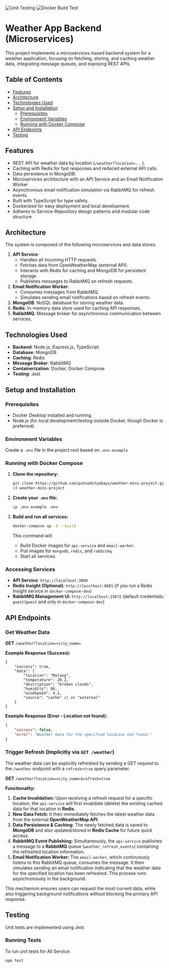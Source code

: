 ![Unit Testing](https://github.com/putuadityabayu/weather-mini-project/actions/workflows/unit-tests.yml/badge.svg) ![Docker Build Test](https://github.com/putuadityabayu/weather-mini-project/actions/workflows/docker-build-tests.yml/badge.svg)

# Weather App Backend (Microservices)

This project implements a microservices-based backend system for a weather application, focusing on fetching, storing, and caching weather data, integrating message queues, and exposing REST APIs.

## Table of Contents

- [Features](#features)
- [Architecture](#architecture)
- [Technologies Used](#technologies-used)
- [Setup and Installation](#setup-and-installation)
  - [Prerequisites](#prerequisites)
  - [Environment Variables](#environment-variables)
  - [Running with Docker Compose](#running-with-docker-compose)
- [API Endpoints](#api-endpoints)
- [Testing](#testing)

## Features

- REST API for weather data by location (`/weather?location=...`).
- Caching with Redis for fast responses and reduced external API calls.
- Data persistence in MongoDB.
- Microservices architecture with an API Service and an Email Notification Worker
- Asynchronous email notification simulation via RabbitMQ for refresh events.
- Built with TypeScript for type safety.
- Dockerized for easy deployment and local development.
- Adheres to Service-Repository design patterns and modular code structure.

## Architecture

The system is composed of the following microservices and data stores:

1.  **API Service**:
    * Handles all incoming HTTP requests.
    * Fetches data from OpenWeatherMap (external API).
    * Interacts with Redis for caching and MongoDB for persistent storage.
    * Publishes messages to RabbitMQ on refresh requests.
2.  **Email Notification Worker**:
    * Consumes messages from RabbitMQ.
    * Simulates sending email notifications based on refresh events.
3.  **MongoDB**: NoSQL database for storing weather data.
4.  **Redis**: In-memory data store used for caching API responses.
5.  **RabbitMQ**: Message broker for asynchronous communication between services.

## Technologies Used

* **Backend**: Node.js, Express.js, TypeScript
* **Database**: MongoDB
* **Caching**: Redis
* **Message Broker**: RabbitMQ
* **Containerization**: Docker, Docker Compose
* **Testing**: Jest

## Setup and Installation

### Prerequisites

* Docker Desktop installed and running.
* Node.js (for local development/testing outside Docker, though Docker is preferred).

### Environment Variables

Create a `.env` file in the project root based on `.env.example`

### Running with Docker Compose

1.  **Clone the repository:**

    ```bash
    git clone https://github.com/putuadityabayu/weather-mini-project.git
    cd weather-mini-project
    ```

2.  **Create your `.env` file:**

    ```bash
    cp .env.example .env
    ```

3.  **Build and run all services:**

    ```bash
    docker-compose up -d --build
    ```
    
    This command will:
    * Build Docker images for `api-service` and `email-worker`.
    * Pull images for `mongodb`, `redis`, and `rabbitmq`.
    * Start all services.

### Accessing Services

* **API Service**: `http://localhost:3000`
* **Redis Insight (Optional)**: `http://localhost:8081` (if you run a Redis Insight service in `docker-compose-dev`)
* **RabbitMQ Management UI**: `http://localhost:15672` (default credentials: `guest`/`guest` and only in `docker-compose-dev`)

## API Endpoints

### Get Weather Data

**GET** `/weather?location=<city_name>`

**Example Response (Success):**

```jsonc
{
    "success": true,
    "data": {
        "location": "Malang",
        "temperature": 20.2,
        "description": "broken clouds",
        "humidity": 80,
        "windSpeed": 4.1,
        "source": "cache" // or "external"
    }
}
```

**Example Response (Error - Location not found):**

```json
{
    "success": false,
    "error": "Weather data for the specified location not found."
}
```

### Trigger Refresh (Implicitly via `GET /weather`)

The weather data can be explicitly refreshed by sending a GET request to the `/weather` endpoint with a `refresh=true` query parameter.

**GET** `/weather?location=<city_name>&refresh=true`

**Functionality:**

1.  **Cache Invalidation:** Upon receiving a refresh request for a specific location, the `api-service` will first invalidate (delete) the existing cached data for that location in **Redis**.
2.  **New Data Fetch:** It then immediately fetches the latest weather data from the external **OpenWeatherMap API**.
3.  **Data Persistence & Caching:** The newly fetched data is saved to **MongoDB** and also updated/stored in **Redis Cache** for future quick access.
4.  **RabbitMQ Event Publishing:** Simultaneously, the `api-service` publishes a message to a **RabbitMQ** queue (`weather_refresh_events`) containing the refreshed location information.
5.  **Email Notification Worker:** The `email-worker`, which continuously listens to this RabbitMQ queue, consumes the message. It then simulates sending an email notification indicating that the weather data for the specified location has been refreshed. This process runs asynchronously in the background.

This mechanism ensures users can request the most current data, while also triggering background notifications without blocking the primary API response.

## Testing
Unit tests are implemented using Jest.

### Running Tests

To run unit tests for All Service:
```bash
npm test
```